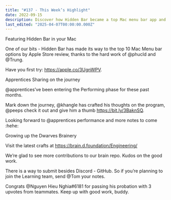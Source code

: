 ```yaml
---
title: "#137 - This Week’s Highlight"
date: 2022-09-15
description: Discover how Hidden Bar became a top Mac menu bar app and explore updates from apprentices and contributors growing the Dwarves Brainery community.
last_edited: "2025-04-07T00:00:00.000Z"
---
```


Featuring Hidden Bar in your Mac

One of our bits - Hidden Bar has made its way to the top 10 Mac Menu bar options by Apple Store review, thanks to the hard work of @phucld and @Trung.

Have you first try: <https://apple.co/3UgnWPV>.

Apprentices Sharing on the journey

@apprentices’ve been entering the Performing phase for these past months.

Mark down the journey, @khangle has crafted his thoughts on the program, @peeps check it out and give him a thumb <https://bit.ly/3BaknSQ>.

Looking forward to @apprentices performance and more notes to come :hehe:

Growing up the Dwarves Brainery

Visit the latest crafts at <https://brain.d.foundation/Engineering/>

We’re glad to see more contributions to our brain repo. Kudos on the good work.

There is a way to submit besides Discord - GitHub. So if you’re planning to join the Learning team, send @Tom your notes.

Congrats @Nguyen Hieu Nghia#6181 for passing his probation with 3 upvotes from teammates. Keep up with good work, buddy.
